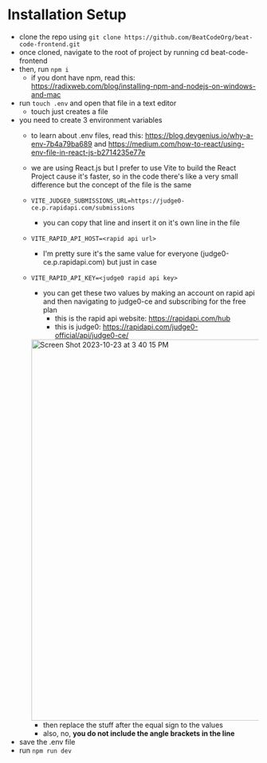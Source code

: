 # Installation Setup

- clone the repo using `git clone https://github.com/BeatCodeOrg/beat-code-frontend.git`
- once cloned, navigate to the root of project by running cd beat-code-frontend
- then, run `npm i`
  - if you dont have npm, read this: https://radixweb.com/blog/installing-npm-and-nodejs-on-windows-and-mac
- run `touch .env` and open that file in a text editor
  - touch just creates a file
- you need to create 3 environment variables
  - to learn about .env files, read this: https://blog.devgenius.io/why-a-env-7b4a79ba689 and https://medium.com/how-to-react/using-env-file-in-react-js-b2714235e77e
  - we are using React.js but I prefer to use Vite to build the React Project cause it's faster, so in the code there's
    like a very small difference but the concept of the file is the same
  - `VITE_JUDGE0_SUBMISSIONS_URL=https://judge0-ce.p.rapidapi.com/submissions`
    - you can copy that line and insert it on it's own line in the file
  - `VITE_RAPID_API_HOST=<rapid api url>`
    - I'm pretty sure it's the same value for everyone (judge0-ce.p.rapidapi.com) but just in case 
  - `VITE_RAPID_API_KEY=<judge0 rapid api key>`
    - you can get these two values by making an account on rapid api and then navigating
      to judge0-ce and subscribing for the free plan
      - this is the rapid api website: https://rapidapi.com/hub
      - this is judge0: https://rapidapi.com/judge0-official/api/judge0-ce/
     <img width="765" alt="Screen Shot 2023-10-23 at 3 40 15 PM" src="https://github.com/BeatCodeOrg/beat-code-frontend/assets/43936294/1c369944-3bc0-4c4d-98da-e72ddbf2e72d">
 
    - then replace the stuff after the equal sign to the values
    - also, no, **you do not include the angle brackets in the line**
- save the .env file
- run `npm run dev`
